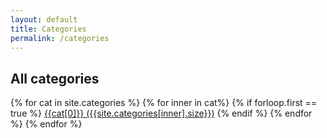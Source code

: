```yaml
---
layout: default
title: Categories
permalink: /categories
---
```


<section>
  <div>
    <h2>
      All categories
    </h2>
  </div>
</section>
<section class="">
  <nav class="flex flex-wrap items-center">
    {% for cat in site.categories %}
        {% for inner in cat%} {% if forloop.first == true %}
          <span class="badge badge-dark p-2"><a class="" href="/categories/{{cat[0]}}">{{cat[0]}} ({{site.categories[inner].size}})</a></span>
        {% endif %} {% endfor %}
    {% endfor %}
  </nav>
</section>
